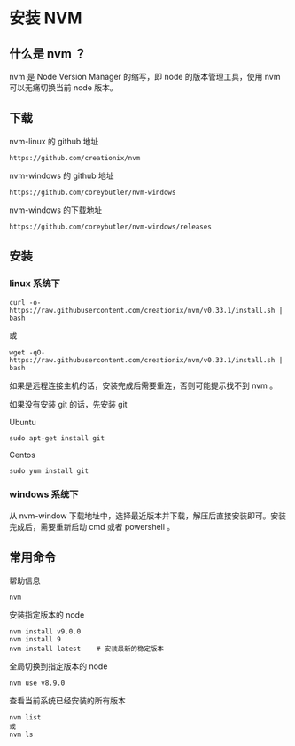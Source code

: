 # 安装 NVM

## 什么是 nvm ？

nvm 是 Node Version Manager 的缩写，即 node 的版本管理工具，使用 nvm 可以无痛切换当前 node 版本。

## 下载

nvm-linux 的 github 地址

``` text
https://github.com/creationix/nvm
```

nvm-windows 的 github 地址

``` text
https://github.com/coreybutler/nvm-windows
```

nvm-windows 的下载地址

``` text
https://github.com/coreybutler/nvm-windows/releases
```

## 安装

### linux 系统下

``` shell
curl -o- https://raw.githubusercontent.com/creationix/nvm/v0.33.1/install.sh | bash
```

或

``` shell
wget -qO- https://raw.githubusercontent.com/creationix/nvm/v0.33.1/install.sh | bash
```

如果是远程连接主机的话，安装完成后需要重连，否则可能提示找不到 nvm 。

如果没有安装 git 的话，先安装 git

Ubuntu

``` shell
sudo apt-get install git
```

Centos

``` shell
sudo yum install git
```

### windows 系统下

从 nvm-window 下载地址中，选择最近版本并下载，解压后直接安装即可。安装完成后，需要重新启动 cmd 或者 powershell 。

## 常用命令

帮助信息

``` shell
nvm
```

安装指定版本的 node

``` shell
nvm install v9.0.0
nvm install 9
nvm install latest    # 安装最新的稳定版本
```

全局切换到指定版本的 node

``` shell
nvm use v8.9.0
```

查看当前系统已经安装的所有版本

``` shell
nvm list
或
nvm ls
```